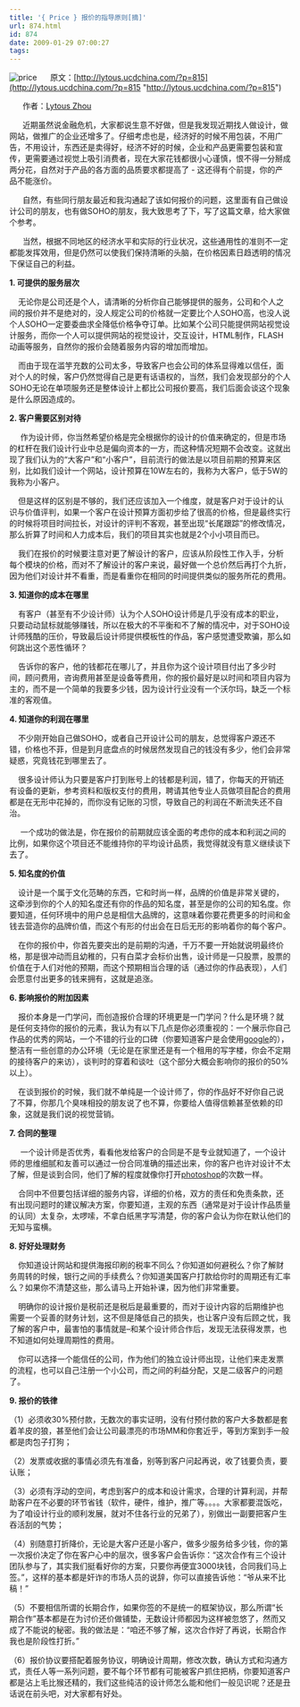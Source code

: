 ```yaml
---
title: '{ Price } 报价的指导原则[摘]'
url: 874.html
id: 874
date: 2009-01-29 07:00:27
tags:
---
```


![price](http://cai13.info/blog_pic/2009/01/price.jpg "price")      原文：[http://lytous.ucdchina.com/?p=815](http://lytous.ucdchina.com/?p=815 "http://lytous.ucdchina.com/?p=815")

      作者：[Lytous Zhou](http://lytous.ucdchina.com/?page_id=2)

      近期虽然说金融危机，大家都说生意不好做，但是我发现近期找人做设计，做网站，做推广的企业还增多了。仔细考虑也是，经济好的时候不用包装，不用广告，不用设计，东西还是卖得好，经济不好的时候，企业和产品更需要包装和宣传，更需要通过视觉上吸引消费者，现在大家花钱都很小心谨慎，恨不得一分掰成两分花，自然对于产品的各方面的品质要求都提高了 \- 这还得有个前提，你的产品不能涨价。

      自然，有些同行朋友最近和我沟通起了该如何报价的问题，这里面有自己做设计公司的朋友，也有做SOHO的朋友，我大致思考了下，写了这篇文章，给大家做个参考。

      当然，根据不同地区的经济水平和实际的行业状况，这些通用性的准则不一定都能发挥效用，但是仍然可以使我们保持清晰的头脑，在价格因素日趋透明的情况下保证自己的利益。

**1\. 可提供的服务层次**

    无论你是公司还是个人，请清晰的分析你自己能够提供的服务，公司和个人之间的报价并不是绝对的，没人规定公司的价格就一定要比个人SOHO高，也没人说个人SOHO一定要委曲求全降低价格争夺订单。比如某个公司只能提供网站视觉设计服务，而你一个人可以提供网站的视觉设计，交互设计，HTML制作，FLASH动画等服务，自然你的报价会随着服务内容的增加而增加。

    而由于现在滥竽充数的公司太多，导致客户也会公司的体系显得难以信任，面对个人的时候，客户仍然觉得自己是更有话语权的，当然，我们会发现部分的个人SOHO无论在单项服务还是整体设计上都比公司报价要高，我们后面会谈这个现象是什么原因造成的。

**2\. 客户需要区别对待**

     作为设计师，你当然希望价格是完全根据你的设计的价值来确定的，但是市场的杠杆在我们设计行业中总是偏向资本的一方，而这种情况短期不会改变。这就出现了我们认为的“大客户”和“小客户”，目前流行的做法是以项目前期的预算来区别，比如我们设计一个网站，设计预算在10W左右的，我称为大客户，低于5W的我称为小客户。

    但是这样的区别是不够的，我们还应该加入一个维度，就是客户对于设计的认识与价值评判，如果一个客户在设计预算方面初步给了很高的价格，但是最终实行的时候将项目时间拉长，对设计的评判不客观，甚至出现“长尾跟踪”的修改情况，那么折算了时间和人力成本后，我们的项目其实也就是2个小小项目而已。

    我们在报价的时候要注意对更了解设计的客户，应该从阶段性工作入手，分析每个模块的价格，而对不了解设计的客户来说，最好做一个总价然后再打个九折，因为他们对设计并不看重，而是看重你在相同的时间提供类似的服务所花的费用。

**3\. 知道你的成本在哪里**

    有客户（甚至有不少设计师）认为个人SOHO设计师是几乎没有成本的职业，只要动动鼠标就能够赚钱，所以在极大的不平衡和不了解的情况中，对于SOHO设计师残酷的压价，导致最后设计师提供模板性的作品，客户感觉遭受欺骗，那么如何跳出这个恶性循环？

    告诉你的客户，他的钱都花在哪儿了，并且你为这个设计项目付出了多少时间，顾问费用，咨询费用甚至是设备等费用，你的报价最好是以时间和项目内容为主的，而不是一个简单的我要多少钱，因为设计行业没有一个沃尔玛，缺乏一个标准的客观值。

**4\. 知道你的利润在哪里**

    不少刚开始自己做SOHO，或者自己开设计公司的朋友，总觉得客户源还不错，价格也不菲，但是到月底盘点的时候居然发现自己的钱没有多少，他们会非常疑惑，究竟钱花到哪里去了。

    很多设计师认为只要是客户打到账号上的钱都是利润，错了，你每天的开销还有设备的更新，参考资料和版权支付的费用，聘请其他专业人员做项目配合的费用都是在无形中花掉的，而你没有记账的习惯，导致自己的利润在不断流失还不自治。

     一个成功的做法是，你在报价的前期就应该全面的考虑你的成本和利润之间的比例，如果你这个项目还不能维持你的平均设计品质，我觉得就没有意义继续谈下去了。

**5\. 知名度的价值**

    设计是一个属于文化范畴的东西，它和时尚一样，品牌的价值是非常关键的，这牵涉到你的个人的知名度还有你的作品的知名度，甚至是你的公司的知名度。你要知道，任何环境中的用户总是相信大品牌的，这意味着你要花费更多的时间和金钱去营造你的品牌价值，而这个有形的付出会在日后无形的影响着你的每个客户。

    在你的报价中，你首先要突出的是前期的沟通，千万不要一开始就说明最终价格，那是很冲动而且幼稚的，只有白菜才会标价出售，设计师是一只股票，股票的价值在于人们对他的预期，而这个预期相当合理的话（通过你的作品表现），人们会愿意付出更多的钱来拥有，这就是追涨。

**6\. 影响报价的附加因素**

    报价本身是一门学问，而创造报价合理的环境更是一门学问？什么是环境？就是任何支持你的报价的元素，我认为有以下几点是你必须重视的：一个展示你自己作品的优秀的网站，一个不错的行业的口碑（你要知道客户是会使用[google](http://www.google.com)的），整洁有一些创意的办公环境（无论是在家里还是有一个租用的写字楼，你会不定期的接待客户的来访），谈判时的穿着和谈吐（这个部分大概会影响你的报价的50%以上）。

    在谈到报价的时候，我们就不单纯是一个设计师了，你的作品好不好你自己说了不算，你那几个臭味相投的朋友说了也不算，你要给人值得信赖甚至依赖的印象，这就是我们说的视觉营销。

**7\. 合同的整理**

     一个设计师是否优秀，看看他发给客户的合同是不是专业就知道了，一个设计师的思维细腻和友善可以通过一份合同准确的描述出来，你的客户也许对设计不太了解，但是谈到合同，他们了解的程度就像你打开[photoshop](http://www.adobe.com)的次数一样。

    合同中不但要包括详细的服务内容，详细的价格，双方的责任和免责条款，还有出现问题时的建议解决方案，你要知道，主观的东西（通常是对于设计作品质量的认同）太复杂，太啰嗦，不拿白纸黑字写清楚，你的客户会认为你在默认他们的无知与蛮横。

**8\. 好好处理财务**

    你知道设计网站和提供海报印刷的税率不同么？你知道如何避税么？你了解财务周转的时候，银行之间的手续费么？你知道美国客户打款给你时的周期还有汇率么？如果你不清楚这些，那么请马上开始补课，因为他们非常重要。

    明确你的设计报价是税前还是税后是最重要的，而对于设计内容的后期维护也需要一个妥善的财务计划，这不但是降低自己的损失，也让客户没有后顾之忧，我了解的客户中，最害怕的事情就是–和某个设计师合作后，发现无法获得发票，也不知道如何处理周期性的费用。

    你可以选择一个能信任的公司，作为他们的独立设计师出现，让他们来走发票的流程，也可以自己注册一个小公司，而之间的利益分配，又是二级客户的问题了。

**9\. 报价的铁律**

（1）必须收30%预付款，无数次的事实证明，没有付预付款的客户大多数都是套着羊皮的狼，甚至他们会让公司最漂亮的市场MM和你套近乎，等到方案到手一般都是肉包子打狗；

（2）发票或收据的事情必须先有准备，别等到客户问起再说，收了钱要负责，要认账；

（3）必须有浮动的空间，考虑到客户的成本和设计需求，合理的计算利润，并帮助客户在不必要的环节省钱（软件，硬件，维护，推广等。。。。大家都要混饭吃，为了咱设计行业的顺利发展，就对不住各行业的兄弟了），别做出一副要把客户生吞活刮的气势；

（4）别随意打折降价，无论是大客户还是小客户，做多少服务给多少钱，你的第一次报价决定了你在客户心中的层次，很多客户会告诉你：“这次合作有三个设计团队参与了，其实我们挺看好你的方案，只要你再便宜3000块钱，合同我们马上签。”，这样的基本都是奸诈的市场人员的说辞，你可以直接告诉他：“爷从来不比稿！”

（5）不要相信所谓的长期合作，如果你签的不是统一的框架协议，那么所谓“长期合作”基本都是在为讨价还价做铺垫，无数设计师都因为这样被忽悠了，然而又成了不能说的秘密。我的做法是：“咱还不够了解，这次合作好了再说，长期合作我也是阶段性打折。”

（6）报价协议要搭配着服务协议，明确设计周期，修改次数，确认方式和沟通方式，责任人等一系列问题，要不每个环节都有可能被客户抓住把柄，你要知道客户都是沾上毛比猴还精的，我们这些纯洁的设计师怎么能和他们一般见识呢？还是丑话说在前头吧，对大家都有好处。
